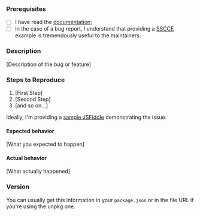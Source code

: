 ### Prerequisites

- [ ] I have read the [documentation](https://github.com/ver01/form-theme-antd/blob/master/README.md);
- [ ] In the case of a bug report, I understand that providing a [SSCCE](http://sscce.org/) example is tremendously useful to the maintainers.

### Description

[Description of the bug or feature]

### Steps to Reproduce

1. [First Step]
2. [Second Step]
3. [and so on...]

Ideally, I'm providing a [sample JSFiddle](https://jsfiddle.net/ver01/n0q65vmr/) demonstrating the issue.

#### Expected behavior

[What you expected to happen]

#### Actual behavior

[What actually happened]

### Version

You can usually get this information in your `package.json` or in the file URL if you're using the unpkg one.
